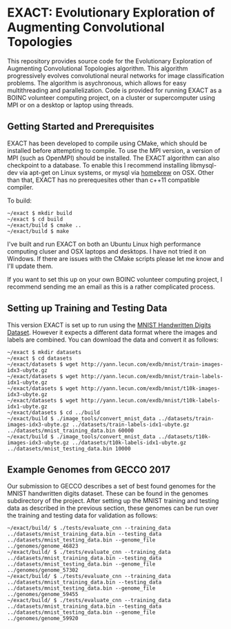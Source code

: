 # EXACT: Evolutionary Exploration of Augmenting Convolutional Topologies

This repository provides source code for the Evolutionary Exploration of Augmenting Convolutional Topologies algorithm.  This algorithm progressively evolves convolutional neural networks for image classification problems.  The algorithm is asychronous, which allows for easy multithreading and parallelization. Code is provided for running EXACT as a BOINC volunteer computing project, on a cluster or supercomputer using MPI or on a desktop or laptop using threads.

## Getting Started and Prerequisites

EXACT has been developed to compile using CMake, which should be installed before attempting to compile. To use the MPI version, a version of MPI (such as OpenMPI) should be installed.  The EXACT algorithm can also checkpoint to a database.  To enable this I recommend installing libmysql-dev via apt-get on Linux systems, or mysql via [homebrew](https://brew.sh) on OSX.  Other than that, EXACT has no prerequesites other than c++11 compatible compiler.

To build:

```
~/exact $ mkdir build
~/exact $ cd build
~/exact/build $ cmake ..
~/exact/build $ make
```

I've built and run EXACT on both an Ubuntu Linux high performance computing cluser and OSX laptops and desktops. I have not tried it on Windows.  If there are issues with the CMake scripts please let me know and I'll update them.

If you want to set this up on your own BOINC volunteer computing project, I recommend sending me an email as this is a rather complicated process.

## Setting up Training and Testing Data

This version EXACT is set up to run using the [MNIST Handwritten Digits Dataset](http://yann.lecun.com/exdb/mnist/). However it expects a different data format where the images and labels are combined.  You can download the data and convert it as follows:

```
~/exact $ mkdir datasets
~/exact $ cd datasets
~/exact/datasets $ wget http://yann.lecun.com/exdb/mnist/train-images-idx3-ubyte.gz
~/exact/datasets $ wget http://yann.lecun.com/exdb/mnist/train-labels-idx1-ubyte.gz
~/exact/datasets $ wget http://yann.lecun.com/exdb/mnist/t10k-images-idx3-ubyte.gz
~/exact/datasets $ wget http://yann.lecun.com/exdb/mnist/t10k-labels-idx1-ubyte.gz
~/exact/datasets $ cd ../build
~/exact/build $ ./image_tools/convert_mnist_data ../datasets/train-images-idx3-ubyte.gz ../datasets/train-labels-idx1-ubyte.gz ../datasets/mnist_training_data.bin 60000
~/exact/build $ ./image_tools/convert_mnist_data ../datasets/t10k-images-idx3-ubyte.gz ../datasets/t10k-labels-idx1-ubyte.gz ../datasets/mnist_testing_data.bin 10000
```

## Example Genomes from GECCO 2017

Our submission to GECCO describes a set of best found genomes for the MNIST handwritten digits dataset.  These can be found in the genomes subdirectory of the project. After setting up the MNIST training and testing data as described in the previous section, these genomes can be run over the training and testing data for validation as follows:

```
~/exact/build/ $ ./tests/evaluate_cnn --training_data ../datasets/mnist_training_data.bin --testing_data ../datasets/mnist_testing_data.bin --genome_file ../genomes/genome_46823
~/exact/build/ $ ./tests/evaluate_cnn --training_data ../datasets/mnist_training_data.bin --testing_data ../datasets/mnist_testing_data.bin --genome_file ../genomes/genome_57302
~/exact/build/ $ ./tests/evaluate_cnn --training_data ../datasets/mnist_training_data.bin --testing_data ../datasets/mnist_testing_data.bin --genome_file ../genomes/genome_59455
~/exact/build/ $ ./tests/evaluate_cnn --training_data ../datasets/mnist_training_data.bin --testing_data ../datasets/mnist_testing_data.bin --genome_file ../genomes/genome_59920
```
